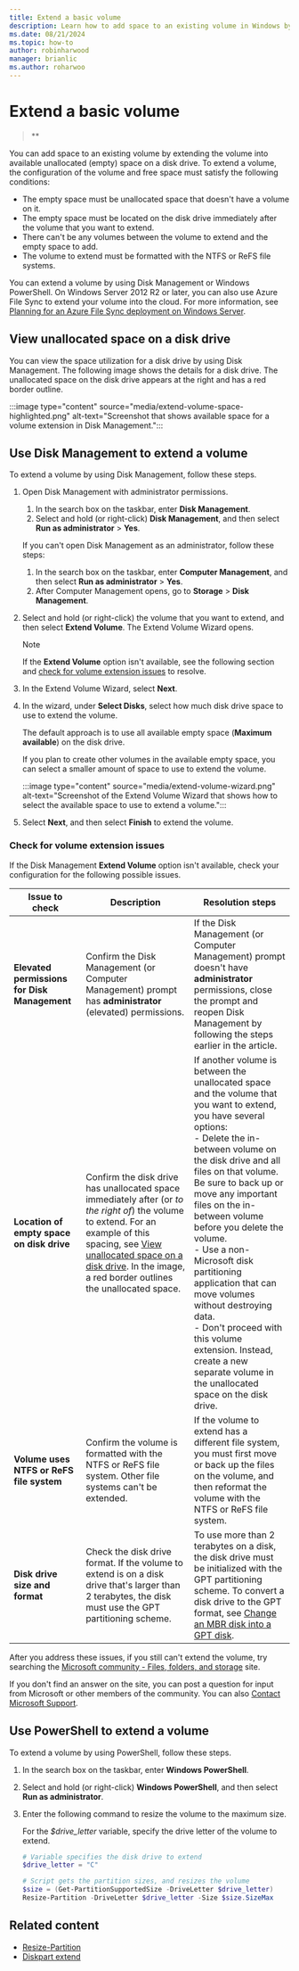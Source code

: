 ```yaml
---
title: Extend a basic volume
description: Learn how to add space to an existing volume in Windows by extending the volume into available unallocated (empty) space on a disk drive.
ms.date: 08/21/2024
ms.topic: how-to
author: robinharwood
manager: brianlic
ms.author: roharwoo
---
```


# Extend a basic volume

> **

You can add space to an existing volume by extending the volume into available unallocated (empty) space on a disk drive. To extend a volume, the configuration of the volume and free space must satisfy the following conditions:

- The empty space must be unallocated space that doesn't have a volume on it.
- The empty space must be located on the disk drive immediately after the volume that you want to extend.
- There can't be any volumes between the volume to extend and the empty space to add.
- The volume to extend must be formatted with the NTFS or ReFS file systems.

You can extend a volume by using Disk Management or Windows PowerShell. On Windows Server 2012 R2 or later, you can also use Azure File Sync to extend your volume into the cloud. For more information, see [Planning for an Azure File Sync deployment on Windows Server](/azure/storage/files/storage-sync-files-planning).

## View unallocated space on a disk drive

You can view the space utilization for a disk drive by using Disk Management. The following image shows the details for a disk drive. The unallocated space on the disk drive appears at the right and has a red border outline.

:::image type="content" source="media/extend-volume-space-highlighted.png" alt-text="Screenshot that shows available space for a volume extension in Disk Management.":::

## Use Disk Management to extend a volume

To extend a volume by using Disk Management, follow these steps.

1. Open Disk Management with administrator permissions.

   1. In the search box on the taskbar, enter **Disk Management**.
   1. Select and hold (or right-click) **Disk Management**, and then select **Run as administrator** > **Yes**.
   
   If you can't open Disk Management as an administrator, follow these steps:
   
   1. In the search box on the taskbar, enter **Computer Management**, and then select **Run as administrator** > **Yes**.
   1. After Computer Management opens, go to **Storage** > **Disk Management**.

1. Select and hold (or right-click) the volume that you want to extend, and then select **Extend Volume**. The Extend Volume Wizard opens.

   > [!Note]
   > If the **Extend Volume** option isn't available, see the following section and [check for volume extension issues](#check-for-volume-extension-issues) to resolve.

1. In the Extend Volume Wizard, select **Next**.

1. In the wizard, under **Select Disks**, select how much disk drive space to use to extend the volume.

   The default approach is to use all available empty space (**Maximum available**) on the disk drive. 
   
   If you plan to create other volumes in the available empty space, you can select a smaller amount of space to use to extend the volume.

   :::image type="content" source="media/extend-volume-wizard.png" alt-text="Screenshot of the Extend Volume Wizard that shows how to select the available space to use to extend a volume.":::

1. Select **Next**, and then select **Finish** to extend the volume.

### Check for volume extension issues

If the Disk Management **Extend Volume** option isn't available, check your configuration for the following possible issues.

| Issue to check | Description | Resolution steps |
| --- | --- | --- |
| **Elevated permissions for Disk Management** | Confirm the Disk Management (or Computer Management) prompt has **administrator** (elevated) permissions. | If the Disk Management (or Computer Management) prompt doesn't have **administrator** permissions, close the prompt and reopen Disk Management by following the steps earlier in the article. |
| **Location of empty space on disk drive** | Confirm the disk drive has unallocated space immediately after (or _to the right of_) the volume to extend. For an example of this spacing, see [View unallocated space on a disk drive](#view-unallocated-space-on-a-disk-drive). In the image, a red border outlines the unallocated space. | If another volume is between the unallocated space and the volume that you want to extend, you have several options: <br> - Delete the in-between volume on the disk drive and all files on that volume. Be sure to back up or move any important files on the in-between volume before you delete the volume. <br> - Use a non-Microsoft disk partitioning application that can move volumes without destroying data. <br> - Don't proceed with this volume extension. Instead, create a new separate volume in the unallocated space on the disk drive. |
| **Volume uses NTFS or ReFS file system** | Confirm the volume is formatted with the NTFS or ReFS file system. Other file systems can't be extended. | If the volume to extend has a different file system, you must first move or back up the files on the volume, and then reformat the volume with the NTFS or ReFS file system. |
| **Disk drive size and format** | Check the disk drive format. If the volume to extend is on a disk drive that's larger than 2 terabytes, the disk must use the GPT partitioning scheme. | To use more than 2 terabytes on a disk, the disk drive must be initialized with the GPT partitioning scheme. To convert a disk drive to the GPT format, see [Change an MBR disk into a GPT disk](change-an-mbr-disk-into-a-gpt-disk.md). |
    
After you address these issues, if you still can't extend the volume, try searching the [Microsoft community - Files, folders, and storage](https://answers.microsoft.com/en-us/windows/forum/windows_10-files) site.

If you don't find an answer on the site, you can post a question for input from Microsoft or other members of the community. You can also [Contact Microsoft Support](https://support.microsoft.com/contactus/).

## Use PowerShell to extend a volume

To extend a volume by using PowerShell, follow these steps.

1. In the search box on the taskbar, enter **Windows PowerShell**.

1. Select and hold (or right-click) **Windows PowerShell**, and then select **Run as administrator**.

1. Enter the following command to resize the volume to the maximum size.

   For the *$drive_letter* variable, specify the drive letter of the volume to extend. 

   ```PowerShell
   # Variable specifies the disk drive to extend
   $drive_letter = "C"

   # Script gets the partition sizes, and resizes the volume
   $size = (Get-PartitionSupportedSize -DriveLetter $drive_letter)
   Resize-Partition -DriveLetter $drive_letter -Size $size.SizeMax
   ```

## Related content

- [Resize-Partition](/powershell/module/storage/resize-partition)
- [Diskpart extend](../../administration/windows-commands/extend.md)
